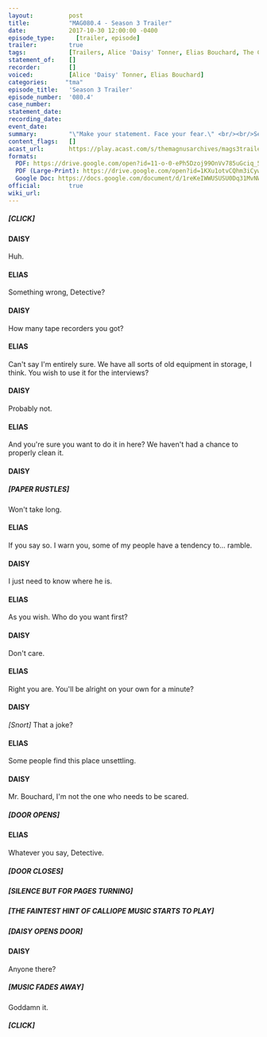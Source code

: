 ```yaml
---
layout:          post
title:           "MAG080.4 - Season 3 Trailer"
date:            2017-10-30 12:00:00 -0400
episode_type:      [trailer, episode]
trailer:         true
tags:            [Trailers, Alice 'Daisy' Tonner, Elias Bouchard, The Calliaphone, Police, Music, The Stranger]
statement_of:    []
recorder:        []
voiced:          [Alice 'Daisy' Tonner, Elias Bouchard]
categories:		"tma"
episode_title:   'Season 3 Trailer'
episode_number:  '080.4'
case_number:     
statement_date:  
recording_date:  
event_date:      
summary:         "\"Make your statement. Face your fear.\" <br/><br/>Season 3 of The Magnus Archives will commence on the 23rd November 2017. <br/><br/>See you soon."
content_flags:   []
acast_url:       https://play.acast.com/s/themagnusarchives/mags3trailer
formats: 
  PDF: https://drive.google.com/open?id=11-o-0-ePh5Dzoj99OnVv785uGciq_5R0
  PDF (Large-Print): https://drive.google.com/open?id=1KXu1otvCQhm3iCywMoCS7nKVz0ZS-yZx
  Google Doc: https://docs.google.com/document/d/1reKeIWWUSUSU0Dq31MvNWFXkIFK-AAux58UBExm3KII/
official:        true
wiki_url:        
---
```


##### [CLICK]

#### DAISY

Huh.

#### ELIAS

Something wrong, Detective?

#### DAISY

How many tape recorders you got?

#### ELIAS

Can't say I'm entirely sure. We have all sorts of old equipment in storage, I think. You wish to use it for the interviews?

#### DAISY

Probably not.

#### ELIAS

And you're sure you want to do it in here? We haven't had a chance to properly clean it.

#### DAISY

##### [PAPER RUSTLES]

Won't take long.

#### ELIAS

If you say so. I warn you, some of my people have a tendency to... ramble.

#### DAISY

I just need to know where he is.

#### ELIAS

As you wish. Who do you want first?

#### DAISY

Don't care.

#### ELIAS

Right you are. You'll be alright on your own for a minute?

#### DAISY

_[Snort]_ That a joke?

#### ELIAS

Some people find this place unsettling.

#### DAISY

Mr. Bouchard, I'm not the one who needs to be scared.

##### [DOOR OPENS]

#### ELIAS

Whatever you say, Detective.

##### [DOOR CLOSES]

##### [SILENCE BUT FOR PAGES TURNING]

##### [THE FAINTEST HINT OF CALLIOPE MUSIC STARTS TO PLAY]

##### [DAISY OPENS DOOR]

#### DAISY

Anyone there?

##### [MUSIC FADES AWAY]

Goddamn it.

##### [CLICK]